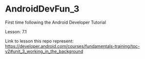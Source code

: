 # AndroidDevFun_3

First time following the Android Developer Tutorial

Lesson: 7.1

Link to lesson this repo represent: https://developer.android.com/courses/fundamentals-training/toc-v2#unit_3_working_in_the_background
